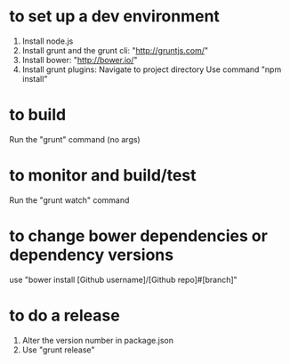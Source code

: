 # to set up a dev environment
1. Install node.js
2. Install grunt and the grunt cli: "http://gruntjs.com/"
2. Install bower: "http://bower.io/"
2. Install grunt plugins:
    Navigate to project directory
    Use command "npm install"

# to build
Run the "grunt" command (no args)

# to monitor and build/test
Run the "grunt watch" command

# to change bower dependencies or dependency versions
use "bower install [Github username]/[Github repo]#[branch]"

# to do a release
1.  Alter the version number in package.json
2.  Use "grunt release"